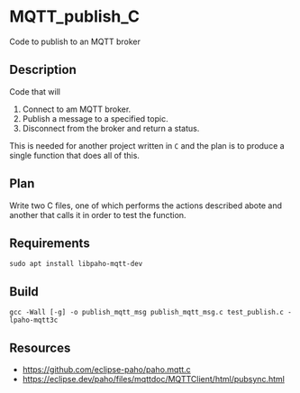 # MQTT_publish_C

Code to publish to an MQTT broker

## Description

Code that will

1. Connect to am MQTT broker.
1. Publish a message to a specified topic.
1. Disconnect from the broker and return a status.

This is needed for another project written in `C` and the plan is to produce a single function that does all of this.

## Plan

Write two C files, one of which performs the actions described abote and another that calls it in order to test the function.

## Requirements

```text
sudo apt install libpaho-mqtt-dev
```

## Build

```text
gcc -Wall [-g] -o publish_mqtt_msg publish_mqtt_msg.c test_publish.c -lpaho-mqtt3c
```

## Resources

* <https://github.com/eclipse-paho/paho.mqtt.c>
* <https://eclipse.dev/paho/files/mqttdoc/MQTTClient/html/pubsync.html>
